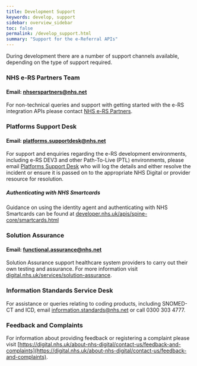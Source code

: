 ```yaml
---
title: Development Support
keywords: develop, support
sidebar: overview_sidebar
toc: false
permalink: /develop_support.html
summary: "Support for the e-Referral APIs"
---
```



During development there are a number of support channels available, depending on the type of support required.

### NHS e-RS Partners Team
#### Email: [nhserspartners@nhs.net](mailto:nhserspartners@nhs.net)  
For non-technical queries and support with getting started with the e-RS integration APIs please contact [NHS e-RS Partners](mailto:nhserspartners@nhs.net).

### Platforms Support Desk
#### Email: [platforms.supportdesk@nhs.net](mailto:platforms.supportdesk@nhs.net)  
For support and enquiries regarding the e-RS development environments, including e-RS DEV3 and other Path-To-Live (PTL) environments, please email [Platforms Support Desk](mailto:platforms.supportdesk@nhs.net) who will log the details and either resolve the incident or ensure it is passed on to the appropriate NHS Digital or provider resource for resolution.

##### Authenticating with NHS Smartcards
Guidance on using the identity agent and authenticating with NHS Smartcards can be found at [developer.nhs.uk/apis/spine-core/smartcards.html](https://developer.nhs.uk/apis/spine-core/smartcards.html)  

### Solution Assurance
#### Email: [functional.assurance@nhs.net](mailto:functional.assurance@nhs.net)  
Solution Assurance support healthcare system providers to carry out their own testing and assurance. For more information visit [digital.nhs.uk/services/solution-assurance](https://digital.nhs.uk/services/solution-assurance).

### Information Standards Service Desk
For assistance or queries relating to coding products, including SNOMED-CT and ICD, email [information.standards@nhs.net](mailto:information.standards@nhs.net)	or call 0300 303 4777.

### Feedback and Complaints
For information about providing feedback or registering a complaint please visit [https://digital.nhs.uk/about-nhs-digital/contact-us/feedback-and-complaints](https://digital.nhs.uk/about-nhs-digital/contact-us/feedback-and-complaints).
